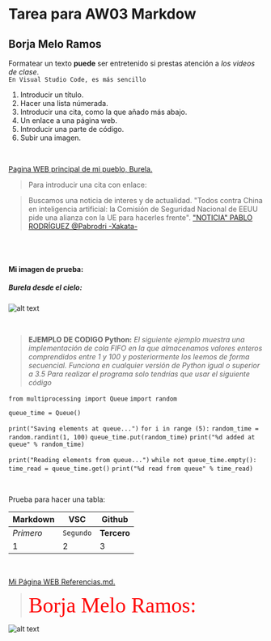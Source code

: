 #  Tarea para AW03 Markdow

## Borja Melo Ramos
Formatear un texto **puede** ser entretenido si prestas atención a *los videos de clase*.
<br>
`En Visual Studio Code, es más sencillo`

<ol>
  <li>Introducir un título.</li>
  <li>Hacer una lista númerada.</li>
  <li>Introducir una cita, como la que añado más abajo.</li>
  <li>Un enlace a una página web.</li>
  <li>Introducir una parte de código.</li>
  <li>Subir una imagen.</li>
  
</ol>
<br>

[Pagina WEB principal de mi pueblo, Burela.](https://burela.org/gl "Burela")
<br>

>Para introducir una cita con enlace:

>Buscamos una noticia de interes y de actualidad.
"Todos contra China en inteligencia artificial: la Comisión de Seguridad Nacional de EEUU pide una alianza con la UE para hacerles frente". 
["NOTICIA" PABLO RODRÍGUEZ @Pabrodri -Xakata-](https://www.xataka.com/pro/todos-china-inteligencia-artificial-comision-seguridad-nacional-eeuu-pide-alianza-ue-para-hacerles-frente "NOTICIA")



<br>
<br>

#### Mi imagen de prueba:

##### Burela desde el cielo: 
![alt text](https://emeradiofm.com/wp-content/uploads/2019/11/burela.jpg "Burela")

<br>

>**EJEMPLO DE CODIGO Python:** 
*El siguiente ejemplo muestra una implementación de cola FIFO en la que almacenamos valores enteros comprendidos entre 1 y 100 y posteriormente los leemos de forma secuencial. Funciona en cualquier versión de Python igual o superior a 3.5
Para realizar el programa solo tendrías que usar el siguiente código*


`from multiprocessing import Queue`
`import random`

`queue_time = Queue()`

`print("Saving elements at queue...")`
`for i in range (5):`
    `random_time = random.randint(1, 100)`
    `queue_time.put(random_time)`
    `print("%d added at queue" % random_time)`

`print("Reading elements from queue...")`
`while not queue_time.empty():`
    `time_read = queue_time.get()`
    `print("%d read from queue" % time_read)`

<br>

Prueba para hacer una tabla:

Markdown | VSC | Github
--- | --- | ---
*Primero* | `Segundo` | **Tercero**
1 | 2 | 3
<br>

<p><a href="https://github.com/BorjaMeloRamos/BorjaMeloRamos.github.io/blob/a18867b703d44985a51505adddf329ee29f6ec7a/Referencias.md">Mi Página WEB Referencias.md.</a> </p>
 
 
> <span  style="font-family:Papyrus; font-size:3em; color:red">  Borja Melo Ramos:</span>

![alt text][logo]

[logo]: https://media.giphy.com/media/1MTLxzwvOnvmE/giphy.gif "Minions"
